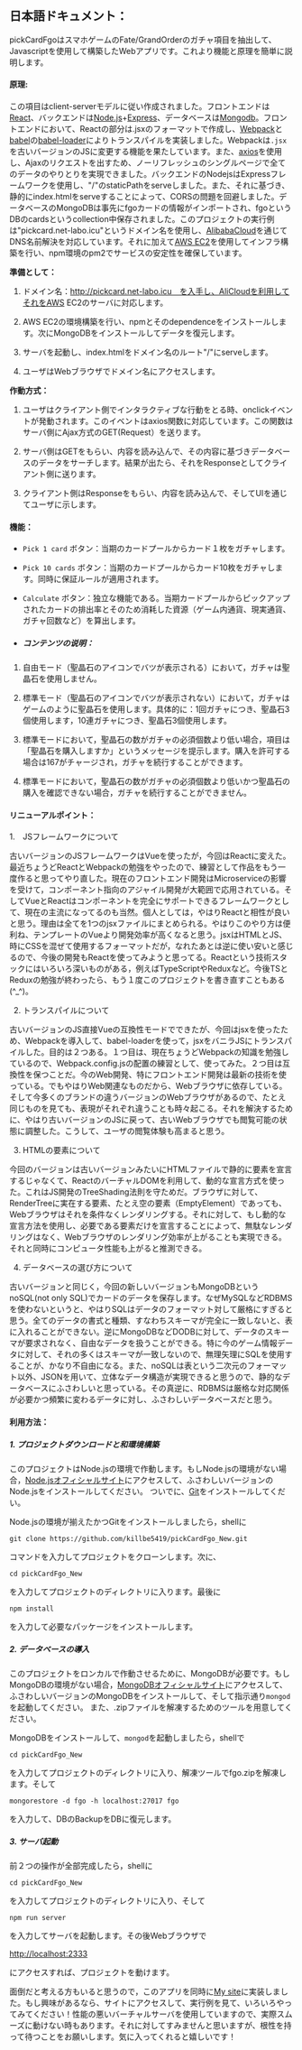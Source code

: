 ## 日本語ドキュメント：

pickCardFgoはスマホゲームのFate/GrandOrderのガチャ項目を抽出して、Javascriptを使用して構築したWebアプリです。これより機能と原理を簡単に説明します。

#### 原理:

この項目はclient-serverモデルに従い作成されました。フロントエンドは[React](https://reactjs.org)、バックエンドは[Node.js](https://nodejs.org)+[Express](https://expressjs.com)、データベースは[Mongodb](https://mongodb.com)。フロントエンドにおいて、Reactの部分は.jsxのフォーマットで作成し、[Webpack](https://webpack.js.org )と[babel](https://babeljs.io )の[babel-loader](https://github.com/babel/babel-loader )によりトランスパイルを実装しました。Webpackは`.jsx`を古いバージョンのJSに変更する機能を果たしています。また、[axios](https://github.com/axios/axios )を使用し、Ajaxのリクエストを出すため、ノーリフレッシュのシングルページで全てのデータのやりとりを実現できました。バックエンドのNodejsはExpressフレームワークを使用し、"/"のstaticPathをserveしました。また、それに基づき、静的にindex.htmlをserveすることによって、CORSの問題を回避しました。データベースのMongoDBは事先にfgoカードの情報がインポートされ、fgoというDBのcardsというcollection中保存されました。このプロジェクトの実行例は"pickcard.net-labo.icu"というドメイン名を使用し、[AlibabaCloud](https://www.alibabacloud.com)を通じてDNS名前解決を対応しています。それに加えて[AWS EC2](https://aws.amazon.com/ec2 )を使用してインフラ構築を行い、npm環境のpm2でサービスの安定性を確保しています。

**準備として：**

1. ドメイン名：http://pickcard.net-labo.icu　を入手し、AliCloudを利用してそれをAWS EC2のサーバに対応します。

2. AWS EC2の環境構築を行い、npmとそのdependenceをインストールします。次にMongoDBをインストールしてデータを復元します。

3. サーバを起動し、index.htmlをドメイン名のルート"/"にserveします。

4. ユーザはWebブラウザでドメイン名にアクセスします。

**作動方式：**

1. ユーザはクライアント側でインタラクティブな行動をとる時、onclickイベントが発動されます。このイベントはaxios関数に対応しています。この関数はサーバ側にAjax方式のGET(Request）を送ります。

2. サーバ側はGETをもらい、内容を読み込んで、その内容に基づきデータベースのデータをサーチします。結果が出たら、それをResponseとしてクライアント側に送ります。

3. クライアント側はResponseをもらい、内容を読み込んで、そしてUIを通じてユーザに示します。

#### 機能：

- `Pick 1 card` ボタン：当期のカードプールからカード１枚をガチャします。

- `Pick 10 cards` ボタン：当期のカードプールからカード10枚をガチャします。同時に保証ルールが適用されます。

- `Calculate` ボタン：独立な機能である。当期カードプールからピックアップされたカードの排出率とそのため消耗した資源（ゲーム内通貨、現実通貨、ガチャ回数など）を算出します。

- ##### コンテンツの说明：

1. 自由モード（聖晶石のアイコンでバツが表示される）において，ガチャは聖晶石を使用しません。

2. 標準モード（聖晶石のアイコンでバツが表示されない）において，ガチャはゲームのように聖晶石を使用します。具体的に：1回ガチャにつき、聖晶石3個使用します，10連ガチャにつき、聖晶石3個使用します。

3. 標準モードにおいて，聖晶石の数がガチャの必須個数より低い場合，項目は「聖晶石を購入しますか」というメッセージを提示します。購入を許可する場合は167がチャージされ，ガチャを続行することができます。

4. 標準モードにおいて，聖晶石の数がガチャの必須個数より低いかつ聖晶石の購入を確認できない場合，ガチャを続行することができません。


#### リニューアルポイント：


1.　JSフレームワークについて

古いバージョンのJSフレームワークはVueを使ったが，今回はReactに変えた。最近ちょうどReactとWebpackの勉強をやったので、練習として作品をもう一度作ると思ってやり直した。現在のフロントエンド開発はMicroserviceの影響を受けて，コンポーネント指向のアジャイル開発が大範囲で応用されている。そしてVueとReactはコンポーネントを完全にサポートできるフレームワークとして、現在の主流になってるのも当然。個人としては，やはりReactと相性が良いと思う。理由は全てを1つのjsxファイルにまとめられる。やはりこのやり方は便利ね、テンプレートのVueより開発効率が高くなると思う。jsxはHTMLとJS、時にCSSを混ぜて使用するフォーマットだが，なれたあとは逆に使い安いと感じるので、今後の開発もReactを使ってみようと思ってる。Reactという技術スタックにはいろいろ深いものがある，例えばTypeScriptやReduxなど。今後TSとReduxの勉強が終わったら、もう１度このプロジェクトを書き直すこともある(^_^)。

2. トランスパイルについて

古いバージョンのJS直接Vueの互換性モードでできたが、今回はjsxを使ったため、Webpackを導入して、babel-loaderを使って，jsxをバニラJSにトランスパイルした。目的は２つある。１つ目は、現在ちょうどWebpackの知識を勉強しているので、Webpack.config.jsの配置の練習として、使ってみた。２つ目は互換性を保つことだ。今のWeb開発、特にフロントエンド開発は最新の技術を使っている。でもやはりWeb関連なものだから、Webブラウザに依存している。そして今多くのブランドの違うバージョンのWebブラウザがあるので、たとえ同じものを見ても、表現がそれぞれ違うことも時々起こる。それを解決するために、やはり古いバージョンのJSに戻って、古いWebブラウザでも閲覧可能の状態に調整した。こうして、ユーザの閲覧体験も高まると思う。

3. HTMLの要素について

今回のバージョンは古いバージョンみたいにHTMLファイルで静的に要素を宣言するじゃなくて、ReactのバーチャルDOMを利用して、動的な宣言方式を使った。これはJS開発のTreeShading法則を守ためだ。ブラウザに対して、RenderTreeに実在する要素、たとえ空の要素（EmptyElement）であっても、Webブラウザはそれを条件なくレンダリングする。それに対して、もし動的な宣言方法を使用し、必要である要素だけを宣言することによって、無駄なレンダリングはなく、Webブラウザのレンダリング効率が上がることも実現できる。それと同時にコンピュータ性能も上がると推測できる。

4. データベースの選び方について

古いバージョンと同じく，今回の新しいバージョンもMongoDBというnoSQL(not only SQL)でカードのデータを保存します。なぜMySQLなどRDBMSを使わないというと、やはりSQLはデータのフォーマット対して厳格にすぎると思う。全てのデータの書式と種類、すなわちスキーマが完全に一致しないと、表に入れることができない。逆にMongoDBなどDODBに対して、データのスキーマが要求されなく、自由なデータを扱うことができる。特に今のゲーム情報データに対して、それの多くはスキーマが一致しないので、無理矢理にSQLを使用することが、かなり不自由になる。また、noSQLは表という二次元のフォーマット以外、JSONを用いて、立体なデータ構造が実現できると思うので、静的なデータベースにふさわしいと思っている。その真逆に、RDBMSは厳格な対応関係が必要かつ頻繁に変わるデータに対し、ふさわしいデータベースだと思う。



#### 利用方法：

##### 1. プロジェクトダウンロードと和環境構築
このプロジェクトはNode.jsの環境で作動します。もしNode.jsの環境がない場合，[Node.jsオフィシャルサイト](https://nodejs.org)にアクセスして、ふさわしいバージョンのNode.jsをインストールしてください。
ついでに、[Git](https://git-scm.com/downloads )をインストールしてくだい。

Node.jsの環境が揃えたかつGitをインストールしましたら，shellに

`git clone https://github.com/killbe5419/pickCardFgo_New.git` 

コマンドを入力してプロジェクトをクローンします。次に、

`cd pickCardFgo_New`

を入力してプロジェクトのディレクトリに入ります。最後に

`npm install`

を入力して必要なパッケージをインストールします。

##### 2. データベースの導入
このプロジェクトをロンカルで作動させるために、MongoDBが必要です。もしMongoDBの環境がない場合，[MongoDBオフィシャルサイト](https://docs.mongodb.com/manual/installation/ )にアクセスして、ふさわしいバージョンのMongoDBをインストールして、そして指示通り`mongod`を起動してください。
また、.zipファイルを解凍するためのツールを用意してください。

MongoDBをインストールして、`mongod`を起動しましたら，shellで

`cd pickCardFgo_New`

を入力してプロジェクトのディレクトリに入り、解凍ツールでfgo.zipを解凍します。そして

`mongorestore -d fgo -h localhost:27017 fgo`

を入力して、DBのBackupをDBに復元します。

##### 3. サーバ起動
前２つの操作が全部完成したら，shellに

`cd pickCardFgo_New`

を入力してプロジェクトのディレクトリに入り、そして

`npm run server`

を入力してサーバを起動します。その後Webブラウザで

[http://localhost:2333](http://localhost:2333) 

にアクセスすれば、プロジェクトを動けます。

面倒だと考える方もいると思うので，このアプリを同時に[My site](http://pickcard.net-labo.icu:2333)に実装しました。もし興味があるなら、サイトにアクセスして、実行例を見て、いろいろやってみてください！性能の悪いバーチャルサーバを使用していますので、実際スムーズに動けない時もあります。それに対してすみませんと思いますが、根性を持って待つことをお願いします。気に入ってくれると嬉しいです！
